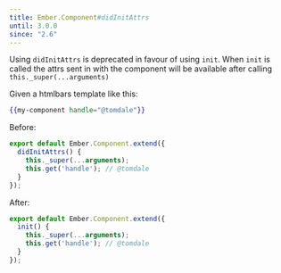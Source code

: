 ```yaml
---
title: Ember.Component#didInitAttrs
until: 3.0.0
since: "2.6"
---
```



Using `didInitAttrs` is deprecated in favour of using `init`. When `init` is called the attrs sent in with the component will be
available after calling `this._super(...arguments)`

Given a htmlbars template like this:

```handlebars
{{my-component handle="@tomdale"}}
```

Before:

```javascript
export default Ember.Component.extend({
  didInitAttrs() {
    this._super(...arguments);
    this.get('handle'); // @tomdale
  }
});
```

After:

```javascript
export default Ember.Component.extend({
  init() {
    this._super(...arguments);
    this.get('handle'); // @tomdale
  }
});
```

